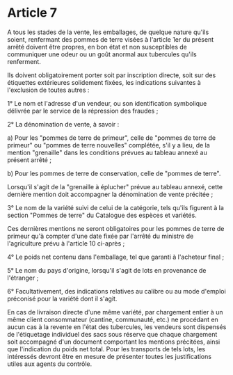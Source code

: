 # Article 7

A tous les stades de la vente, les emballages, de quelque nature qu'ils soient, renfermant des pommes de terre visées à l'article 1er du présent arrêté doivent être propres, en bon état et non susceptibles de communiquer une odeur ou un goût anormal aux tubercules qu'ils renferment.

Ils doivent obligatoirement porter soit par inscription directe, soit sur des étiquettes extérieures solidement fixées, les indications suivantes à l'exclusion de toutes autres :

1° Le nom et l'adresse d'un vendeur, ou son identification symbolique délivrée par le service de la répression des fraudes ;

2° La dénomination de vente, à savoir :

a) Pour les "pommes de terre de primeur", celle de "pommes de terre de primeur" ou "pommes de terre nouvelles" complétée, s'il y a lieu, de la mention "grenaille" dans les conditions prévues au tableau annexé au présent arrêté ;

b) Pour les pommes de terre de conservation, celle de "pommes de terre".

Lorsqu'il s'agit de la "grenaille à éplucher" prévue au tableau annexé, cette dernière mention doit accompagner la dénomination de vente précitée ;

3° Le nom de la variété suivi de celui de la catégorie, tels qu'ils figurent à la section "Pommes de terre" du Catalogue des espèces et variétés.

Ces dernières mentions ne seront obligatoires pour les pommes de terre de primeur qu'à compter d'une date fixée par l'arrêté du ministre de l'agriculture prévu à l'article 10 ci-après ;

4° Le poids net contenu dans l'emballage, tel que garanti à l'acheteur final ;

5° Le nom du pays d'origine, lorsqu'il s'agit de lots en provenance de l'étranger ;

6° Facultativement, des indications relatives au calibre ou au mode d'emploi préconisé pour la variété dont il s'agit.

En cas de livraison directe d'une même variété, par chargement entier à un même client consommateur (cantine, communauté, etc.) ne procédant en aucun cas à la revente en l'état des tubercules, les vendeurs sont dispensés de l'étiquetage individuel des sacs sous réserve que chaque chargement soit accompagné d'un document comportant les mentions précitées, ainsi que l'indication du poids net total. Pour les transports de tels lots, les intéressés devront être en mesure de présenter toutes les justifications utiles aux agents du contrôle.
